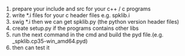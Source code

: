 1. prepare your include and src for your c++ / c programs
2. write *.i files for your c header files e.g. spklib.i
3. swig *.i then we can get spklib.py (the python version header files)
4. create setup.py if the programs contains other libs
5. run the next command in the cmd and build the pyd file.(e.g. _spklib.cp35-win_amd64.pyd)
6. then can test it 
